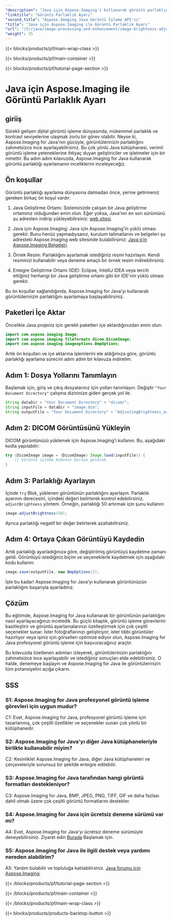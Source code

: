 ```yaml
---
"description": "Java için Aspose.Imaging'i kullanarak görüntü parlaklığını nasıl ayarlayacağınızı öğrenin. Bu kapsamlı kılavuzla görüntülerinizi zahmetsizce geliştirin."
"linktitle": "Görüntü Parlaklık Ayarı"
"second_title": "Aspose.Imaging Java Görüntü İşleme API'si"
"title": "Java için Aspose.Imaging ile Görüntü Parlaklık Ayarı"
"url": "/tr/java/image-processing-and-enhancement/image-brightness-adjustment/"
"weight": 25
---
```


{{< blocks/products/pf/main-wrap-class >}}

{{< blocks/products/pf/main-container >}}

{{< blocks/products/pf/tutorial-page-section >}}

# Java için Aspose.Imaging ile Görüntü Parlaklık Ayarı

## giriiş

Sürekli gelişen dijital görüntü işleme dünyasında, mükemmel parlaklık ve kontrast seviyelerine ulaşmak zorlu bir görev olabilir. Neyse ki, Aspose.Imaging for Java'nın gücüyle, görüntülerinizin parlaklığını zahmetsizce ince ayarlayabilirsiniz. Bu çok yönlü Java kütüphanesi, verimli görüntü işleme yeteneklerine ihtiyaç duyan geliştiriciler ve işletmeler için bir nimettir. Bu adım adım kılavuzda, Aspose.Imaging for Java kullanarak görüntü parlaklığı ayarlamanın inceliklerini inceleyeceğiz.

## Ön koşullar

Görüntü parlaklığı ayarlama dünyasına dalmadan önce, yerine getirmeniz gereken birkaç ön koşul vardır:

1. Java Geliştirme Ortamı: Sisteminizde çalışan bir Java geliştirme ortamınız olduğundan emin olun. Eğer yoksa, Java'nın en son sürümünü şu adresten indirip yükleyebilirsiniz: [web sitesi](https://www.oracle.com/java/technologies/javase-downloads).

2. Java için Aspose.Imaging: Java için Aspose.Imaging'in yüklü olması gerekir. Bunu henüz yapmadıysanız, kurulum talimatlarını ve belgeleri şu adresteki Aspose.Imaging web sitesinde bulabilirsiniz: [Java için Aspose.Imaging Belgeleri](https://reference.aspose.com/imaging/java/).

3. Örnek Resim: Parlaklığını ayarlamak istediğiniz resmi hazırlayın. Kendi resminizi kullanabilir veya deneme amaçlı bir örnek resim indirebilirsiniz.

4. Entegre Geliştirme Ortamı (IDE): Eclipse, IntelliJ IDEA veya tercih ettiğiniz herhangi bir Java geliştirme ortamı gibi bir IDE'nin yüklü olması gerekir.

Bu ön koşullar sağlandığında, Aspose.Imaging for Java'yı kullanarak görüntülerinizin parlaklığını ayarlamaya başlayabilirsiniz.

## Paketleri İçe Aktar

Öncelikle Java projeniz için gerekli paketleri içe aktardığınızdan emin olun:

```java
import com.aspose.imaging.Image;
import com.aspose.imaging.fileformats.dicom.DicomImage;
import com.aspose.imaging.imageoptions.BmpOptions;
```

Artık ön koşulları ve içe aktarma işlemlerini ele aldığımıza göre, görüntü parlaklığı ayarlama sürecini adım adım bir kılavuza indirelim:

## Adım 1: Dosya Yollarını Tanımlayın

Başlamak için, giriş ve çıkış dosyalarınız için yolları tanımlayın. Değiştir `"Your Document Directory"` çalışma dizininize giden gerçek yol ile.

```java
String dataDir = "Your Document Directory" + "dicom/";
String inputFile = dataDir + "image.dcm";
String outputFile = "Your Document Directory" + "AdjustingBrightness_out.bmp";
```

## Adım 2: DICOM Görüntüsünü Yükleyin

DICOM görüntünüzü yüklemek için Aspose.Imaging'i kullanın. Bu, aşağıdaki kodla yapılabilir:

```java
try (DicomImage image = (DicomImage) Image.load(inputFile)) {
    // Görüntü işleme kodunuz buraya gelecek.
}
```

## Adım 3: Parlaklığı Ayarlayın

İçinde `try` Blok, yüklenen görüntünün parlaklığını ayarlayın. Parlaklık ayarının derecesini, içindeki değeri belirterek kontrol edebilirsiniz. `adjustBrightness` yöntem. Örneğin, parlaklığı 50 artırmak için şunu kullanın:

```java
image.adjustBrightness(50);
```

Ayrıca parlaklığı negatif bir değer belirterek azaltabilirsiniz.

## Adım 4: Ortaya Çıkan Görüntüyü Kaydedin

Artık parlaklığı ayarladığınıza göre, değiştirilmiş görüntüyü kaydetme zamanı geldi. Görüntüyü istediğiniz biçim ve seçeneklerle kaydetmek için aşağıdaki kodu kullanın:

```java
image.save(outputFile, new BmpOptions());
```

İşte bu kadar! Aspose.Imaging for Java'yı kullanarak görüntünüzün parlaklığını başarıyla ayarladınız.

## Çözüm

Bu eğitimde, Aspose.Imaging for Java kullanarak bir görüntünün parlaklığını nasıl ayarlayacağınızı inceledik. Bu güçlü kitaplık, görüntü işleme görevlerini basitleştirir ve görüntü ayarlamalarınızı özelleştirmek için çok çeşitli seçenekler sunar. İster fotoğraflarınızı geliştiriyor, ister tıbbi görüntüler hazırlıyor veya işiniz için görselleri optimize ediyor olun, Aspose.Imaging for Java profesyonel görüntü işleme için başvuracağınız araçtır.

Bu kılavuzda özetlenen adımları izleyerek, görüntülerinizin parlaklığını zahmetsizce ince ayarlayabilir ve istediğiniz sonuçları elde edebilirsiniz. O halde, denemeye başlayın ve Aspose.Imaging for Java ile görüntülerinizin tüm potansiyelini açığa çıkarın.

## SSS

### S1: Aspose.Imaging for Java profesyonel görüntü işleme görevleri için uygun mudur?

C1: Evet, Aspose.Imaging for Java, profesyonel görüntü işleme için tasarlanmış, çok çeşitli özellikler ve seçenekler sunan çok yönlü bir kütüphanedir.

### S2: Aspose.Imaging for Java'yı diğer Java kütüphaneleriyle birlikte kullanabilir miyim?

C2: Kesinlikle! Aspose.Imaging for Java, diğer Java kütüphaneleri ve çerçeveleriyle sorunsuz bir şekilde entegre edilebilir.

### S3: Aspose.Imaging for Java tarafından hangi görüntü formatları destekleniyor?

C3: Aspose.Imaging for Java, BMP, JPEG, PNG, TIFF, GIF ve daha fazlası dahil olmak üzere çok çeşitli görüntü formatlarını destekler.

### S4: Aspose.Imaging for Java için ücretsiz deneme sürümü var mı?

A4: Evet, Aspose.Imaging for Java'yı ücretsiz deneme sürümüyle deneyebilirsiniz. Ziyaret edin [Burada](https://releases.aspose.com/) Başlamak için.

### S5: Aspose.Imaging for Java ile ilgili destek veya yardımı nereden alabilirim?

A5: Yardım bulabilir ve topluluğa katılabilirsiniz. [Java forumu için Aspose.Imaging](https://forum.aspose.com/).

{{< /blocks/products/pf/tutorial-page-section >}}

{{< /blocks/products/pf/main-container >}}

{{< /blocks/products/pf/main-wrap-class >}}

{{< blocks/products/products-backtop-button >}}